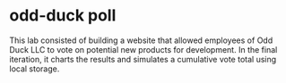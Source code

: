 # odd-duck poll

This lab consisted of building a website that allowed employees of Odd Duck LLC to vote on potential new products for development.
In the final iteration, it charts the results and simulates a cumulative vote total using local storage.
